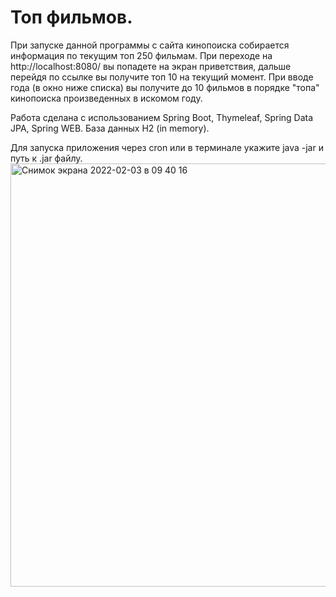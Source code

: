 # Топ фильмов.

При запуске данной программы с сайта кинопоиска собирается информация по текущим топ 250 фильмам.
При переходе на http://localhost:8080/ вы попадете на экран приветствия, дальше перейдя по ссылке вы получите
топ 10 на текущий момент. При вводе года (в окно ниже списка) вы получите до 10 фильмов в порядке "топа" 
кинопоиска произведенных в искомом году.

Работа сделана с использованием Spring Boot, Thymeleaf, Spring Data JPA, Spring WEB. База данных H2 (in memory). 

Для запуска приложения через cron или в терминале укажите java -jar и путь к .jar файлу.
<img width="677" alt="Снимок экрана 2022-02-03 в 09 40 16" src="https://user-images.githubusercontent.com/85585191/152293679-0b41e3f4-e3f2-46c5-aa42-3726d9c41495.png">
